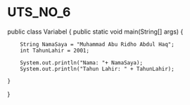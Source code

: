 # UTS_NO_6
public class Variabel {
    public static void main(String[] args) {
        
        String NamaSaya = "Muhammad Abu Ridho Abdul Haq";
        int TahunLahir = 2001;

        System.out.println("Nama: "+ NamaSaya);
        System.out.println("Tahun Lahir: " + TahunLahir);

    }
}
